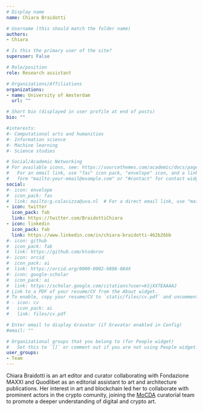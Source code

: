 ```yaml
---
# Display name
name: Chiara Braidotti

# Username (this should match the folder name)
authors:
- Chiara

# Is this the primary user of the site?
superuser: False

# Role/position
role: Research assistant

# Organizations/Affiliations
organizations:
- name: University of Amsterdam
  url: ""

# Short bio (displayed in user profile at end of posts)
bio: ""

#interests:
#- Computational arts and humanities
#- Information science
#- Machine learning
#- Science studies

# Social/Academic Networking
# For available icons, see: https://sourcethemes.com/academic/docs/page-builder/#icons
#   For an email link, use "fas" icon pack, "envelope" icon, and a link in the
#   form "mailto:your-email@example.com" or "#contact" for contact widget.
social:
#- icon: envelope
#  icon_pack: fas
#  link: mailto:g.colavizza@uva.nl  # For a direct email link, use "mailto:g.colavizza@uva.nl".
- icon: twitter
  icon_pack: fab
  link: https://twitter.com/BraidottiChiara
- icon: linkedin
  icon_pack: fab
  link: https://www.linkedin.com/in/chiara-braidotti-462b26bb
#- icon: github
#  icon_pack: fab
#  link: https://github.com/ktodorov
#- icon: orcid
#  icon_pack: ai
#  link: https://orcid.org/0000-0002-9806-084X
#- icon: google-scholar
#  icon_pack: ai
#  link: https://scholar.google.com/citations?user=kSjXX7EAAAAJ
# Link to a PDF of your resume/CV from the About widget.
# To enable, copy your resume/CV to `static/files/cv.pdf` and uncomment the lines below.
# - icon: cv
#   icon_pack: ai
#   link: files/cv.pdf

# Enter email to display Gravatar (if Gravatar enabled in Config)
#email: ""

# Organizational groups that you belong to (for People widget)
#   Set this to `[]` or comment out if you are not using People widget.
user_groups:
- Team
---
```


Chiara Braidotti is an art editor and curator collaborating with Fondazione MAXXI and Quodlibet as an editorial assistant to art and architecture publications. Her interest in art and blockchain led her to collaborate with prominent actors in the crypto comunity, joining the [MoCDA](https://www.mocda.org/) curatorial team to promote a deeper understanding of digital and crypto art.

